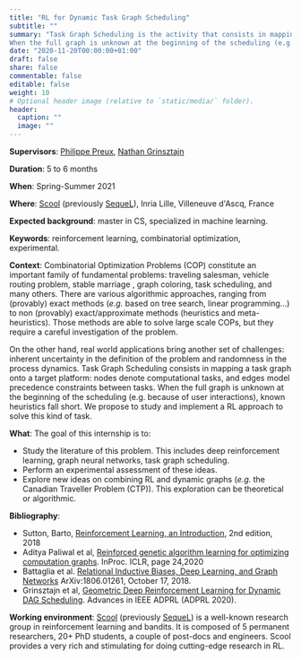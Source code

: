 ```yaml
---
title: "RL for Dynamic Task Graph Scheduling"
subtitle: ""
summary: "Task Graph Scheduling is the activity that consists in mapping a task graph onto a target platform: nodes denote computational tasks, and edges model precedence constraints between tasks.
When the full graph is unknown at the beginning of the scheduling (e.g. because of user interactions), known heuristics fall short. We propose to study and implement a RL approach to solve this kind of task." 
date: "2020-11-20T00:00:00+01:00"
draft: false
share: false
commentable: false
editable: false
weight: 10
# Optional header image (relative to `static/media/` folder).
header:
  caption: ""
  image: ""
---
```


**Supervisors**:  [Philippe Preux](https://philippe-preux.github.io/), [Nathan Grinsztajn](https://nathangrinsztajn.github.io/)

**Duration**: 5 to 6 months

**When**: Spring-Summer 2021

**Where**:  [Scool](https://team.inria.fr/scool/) (previously [SequeL](http://sequel.lille.inria.fr/)), Inria Lille, Villeneuve d'Ascq, France

**Expected background**: master in CS, specialized in machine learning.

**Keywords**: reinforcement learning, combinatorial optimization, experimental.

**Context**:
Combinatorial Optimization Problems (COP) constitute an important family of fundamental problems: traveling salesman, vehicle routing problem, stable marriage , graph coloring, task scheduling, and many others.
There are various algorithmic approaches, ranging from (provably) exact methods (*e.g.* based on tree search, linear programming...) to non (provably) exact/approximate methods (heuristics and meta-heuristics). Those methods are able to solve large scale COPs, but they require a careful investigation of the problem.

On the other hand, real world applications bring another set of challenges: inherent uncertainty in the definition of the problem and randomness in the process dynamics.
Task Graph Scheduling consists in mapping a task graph onto a target platform: nodes denote computational tasks, and edges model precedence constraints between tasks.
When the full graph is unknown at the beginning of the scheduling (e.g. because of user interactions), known heuristics fall short. We propose to study and implement a RL approach to solve this kind of task.

**What**:
The goal of this internship is to:
- Study the literature of this problem. This includes deep reinforcement learning, graph neural networks, task graph scheduling.
- Perform an experimental assessment of these ideas.
- Explore new ideas on combining RL and dynamic graphs (*e.g.* the Canadian Traveller Problem (CTP)). This exploration can be theoretical or algorithmic.

**Bibliography**:
- Sutton, Barto,  [Reinforcement Learning, an Introduction](http://incompleteideas.net/book/the-book.html), 2nd edition, 2018
- Aditya  Paliwal et al, [Reinforced genetic algorithm learning for optimizing computation graphs](https://arxiv.org/abs/1905.02494). InProc. ICLR, page 24,2020
- Battaglia et al. [Relational Inductive Biases, Deep Learning, and Graph Networks](http://arxiv.org/abs/1806.01261) ArXiv:1806.01261, October 17, 2018.
- Grinsztajn et al, [Geometric Deep Reinforcement Learning for Dynamic DAG Scheduling](https://arxiv.org/abs/2011.04333). Advances in IEEE ADPRL (ADPRL 2020).

**Working environment**:  [Scool](https://team.inria.fr/scool/) (previously [SequeL](http://sequel.lille.inria.fr/)) is a well-known research group in reinforcement learning and bandits. It is composed of 5 permanent researchers, 20+ PhD students, a couple of post-docs and engineers. Scool provides a very rich and stimulating for doing cutting-edge research in RL.
